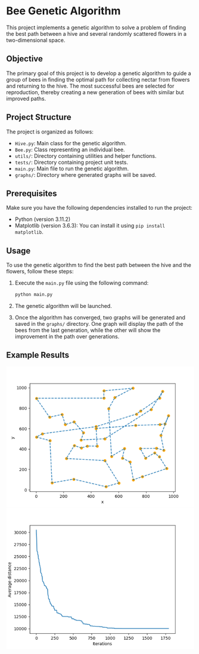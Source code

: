 # Bee Genetic Algorithm

This project implements a genetic algorithm to solve a problem of finding the best path between a hive and several randomly scattered flowers in a two-dimensional space.

## Objective

The primary goal of this project is to develop a genetic algorithm to guide a group of bees in finding the optimal path for collecting nectar from flowers and returning to the hive. The most successful bees are selected for reproduction, thereby creating a new generation of bees with similar but improved paths.

## Project Structure

The project is organized as follows:

- `Hive.py`: Main class for the genetic algorithm.
- `Bee.py`: Class representing an individual bee.
- `utils/`: Directory containing utilities and helper functions.
- `tests/`: Directory containing project unit tests.
- `main.py`: Main file to run the genetic algorithm.
- `graphs/`: Directory where generated graphs will be saved.

## Prerequisites

Make sure you have the following dependencies installed to run the project:

- Python (version 3.11.2)
- Matplotlib (version 3.6.3): You can install it using `pip install matplotlib`.

## Usage

To use the genetic algorithm to find the best path between the hive and the flowers, follow these steps:

1. Execute the `main.py` file using the following command:

   ```bash
   python main.py
   ```

2. The genetic algorithm will be launched.

3. Once the algorithm has converged, two graphs will be generated and saved in the `graphs/` directory. One graph will display the path of the bees from the last generation, while the other will show the improvement in the path over generations.

## Example Results

![Best Bee's Path](graphs/best_travel.png)
![Average Bee Distance](graphs/average_distance_graph.png)

